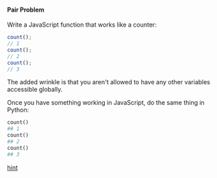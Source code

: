 #### Pair Problem

Write a JavaScript function that works like a counter:

```javascript
count();
// 1
count();
// 2
count();
// 3
```

The added wrinkle is that you aren't allowed to have any other variables accessible globally.

Once you have something working in JavaScript, do the same thing in Python:

```python
count()
## 1
count()
## 2
count()
## 3
```

[hint](https://en.wikipedia.org/wiki/Closure_(computer_programming))
